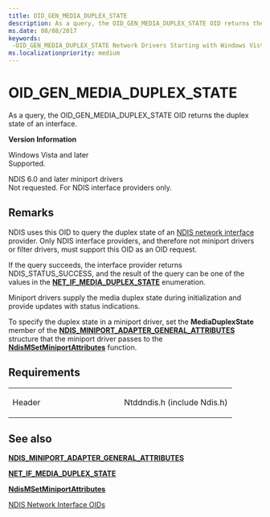 ```yaml
---
title: OID_GEN_MEDIA_DUPLEX_STATE
description: As a query, the OID_GEN_MEDIA_DUPLEX_STATE OID returns the duplex state of an interface. Version Information Windows Vista and laterSupported. NDIS 6.0 and later miniport driversNot requested. For NDIS interface providers only.
ms.date: 08/08/2017
keywords: 
 -OID_GEN_MEDIA_DUPLEX_STATE Network Drivers Starting with Windows Vista
ms.localizationpriority: medium
---
```


# OID\_GEN\_MEDIA\_DUPLEX\_STATE


As a query, the OID\_GEN\_MEDIA\_DUPLEX\_STATE OID returns the duplex state of an interface.

**Version Information**

<a href="" id="windows-vista-and-later"></a>Windows Vista and later  
Supported.

<a href="" id="ndis-6-0-and-later-miniport-drivers"></a>NDIS 6.0 and later miniport drivers  
Not requested. For NDIS interface providers only.

## Remarks

NDIS uses this OID to query the duplex state of an [NDIS network interface](./ndis-network-interfaces2.md) provider. Only NDIS interface providers, and therefore not miniport drivers or filter drivers, must support this OID as an OID request.

If the query succeeds, the interface provider returns NDIS\_STATUS\_SUCCESS, and the result of the query can be one of the values in the [**NET\_IF\_MEDIA\_DUPLEX\_STATE**](/windows/win32/api/ifdef/ne-ifdef-net_if_media_duplex_state) enumeration.

Miniport drivers supply the media duplex state during initialization and provide updates with status indications.

To specify the duplex state in a miniport driver, set the **MediaDuplexState** member of the [**NDIS\_MINIPORT\_ADAPTER\_GENERAL\_ATTRIBUTES**](/windows-hardware/drivers/ddi/ndis/ns-ndis-_ndis_miniport_adapter_general_attributes) structure that the miniport driver passes to the [**NdisMSetMiniportAttributes**](/windows-hardware/drivers/ddi/ndis/nf-ndis-ndismsetminiportattributes) function.

## Requirements

<table>
<colgroup>
<col width="50%" />
<col width="50%" />
</colgroup>
<tbody>
<tr class="odd">
<td><p>Header</p></td>
<td>Ntddndis.h (include Ndis.h)</td>
</tr>
</tbody>
</table>

## See also


[**NDIS\_MINIPORT\_ADAPTER\_GENERAL\_ATTRIBUTES**](/windows-hardware/drivers/ddi/ndis/ns-ndis-_ndis_miniport_adapter_general_attributes)

[**NET\_IF\_MEDIA\_DUPLEX\_STATE**](/windows/win32/api/ifdef/ne-ifdef-net_if_media_duplex_state)

[**NdisMSetMiniportAttributes**](/windows-hardware/drivers/ddi/ndis/nf-ndis-ndismsetminiportattributes)

[NDIS Network Interface OIDs](./ndis-network-interface-oids.md)

 

